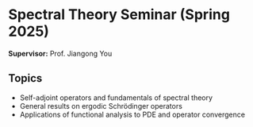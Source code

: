 # Spectral Theory Seminar (Spring 2025)

**Supervisor:** Prof. Jiangong You  

## Topics
- Self-adjoint operators and fundamentals of spectral theory  
- General results on ergodic Schrödinger operators  
- Applications of functional analysis to PDE and operator convergence
